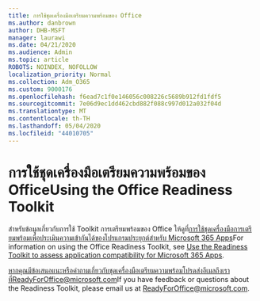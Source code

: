 ```yaml
---
title: การใช้ชุดเครื่องมือเตรียมความพร้อมของ Office
ms.author: danbrown
author: DHB-MSFT
manager: laurawi
ms.date: 04/21/2020
ms.audience: Admin
ms.topic: article
ROBOTS: NOINDEX, NOFOLLOW
localization_priority: Normal
ms.collection: Adm_O365
ms.custom: 9000176
ms.openlocfilehash: f6ead7c1f0e146056c008226c5689b912fd1fdf5
ms.sourcegitcommit: 7e06d9ec1dd462cbd882f088c997d012a032f04d
ms.translationtype: MT
ms.contentlocale: th-TH
ms.lasthandoff: 05/04/2020
ms.locfileid: "44010705"
---
```

# <a name="using-the-office-readiness-toolkit"></a><span data-ttu-id="b0c08-102">การใช้ชุดเครื่องมือเตรียมความพร้อมของ Office</span><span class="sxs-lookup"><span data-stu-id="b0c08-102">Using the Office Readiness Toolkit</span></span>

<span data-ttu-id="b0c08-103">สําหรับข้อมูลเกี่ยวกับการใช้ Toolkit การเตรียมพร้อมของ Office ให้ดูที่[การใช้ชุดเครื่องมือการเตรียมพร้อมเพื่อประเมินความเข้ากันได้ของโปรแกรมประยุกต์สําหรับ Microsoft 365 Apps](https://docs.microsoft.com/DeployOffice/readiness-toolkit-application-compatibility-microsoft-365-apps)</span><span class="sxs-lookup"><span data-stu-id="b0c08-103">For information on using the Office Readiness Toolkit, see [Use the Readiness Toolkit to assess application compatibility for Microsoft 365 Apps](https://docs.microsoft.com/DeployOffice/readiness-toolkit-application-compatibility-microsoft-365-apps).</span></span>

<span data-ttu-id="b0c08-104">หากคุณมีข้อเสนอแนะหรือคําถามเกี่ยวกับชุดเครื่องมือเตรียมความพร้อมโปรดส่งอีเมลถึงเราที่ReadyForOffice@microsoft.com</span><span class="sxs-lookup"><span data-stu-id="b0c08-104">If you have feedback or questions about the Readiness Toolkit, please email us at ReadyForOffice@microsoft.com.</span></span>
